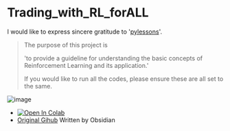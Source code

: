 # Trading_with_RL_forALL

I would like to express sincere gratitude to '[pylessons](https://pylessons.com/RL-BTC-BOT-backbone)'.

>The purpose of this project is
>
>'to provide a guideline for understanding the basic concepts of Reinforcement Learning and its application.'
>
>If you would like to run all the codes, please ensure these are all set to the same.

![image](https://github.com/ICHBINLUCASKIM/ReinforcementLearning/assets/125564751/d4b10c83-078c-406f-8b73-def4be16ecce)

- [![Open In Colab](https://colab.research.google.com/assets/colab-badge.svg)](https://colab.research.google.com/drive/1j0KudLu2bKSdPSdCrqFr9ycncw9CIbEc?usp=sharing)
- [Original Gihub](https://github.com/pythonlessons/RL-Bitcoin-trading-bot) Written by Obsidian
